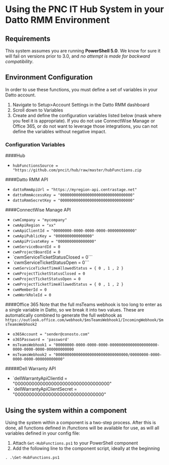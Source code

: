 # Using the PNC IT Hub System in your Datto RMM Environment
## Requirements
This system assumes you are running **PowerShell 5.0**. We know for sure it will fail on versions prior to 3.0, and *no attempt is made for backward compatibility*.

## Environment Configuration
In order to use these functions, you must define a set of variables in your Datto account. 

1. Navigate to Setup>Account Settings in the Datto RMM dashboard
2. Scroll down to Variables
3. Create and define the configuration variables listed below (mask where you feel it is appropriate). If you do not use ConnectWise Manage or Office 365, or do not want to leverage those integrations, you can not define the variables without negative impact.

### Configuration Variables
####Hub
* `hubFunctionsSource = "https://github.com/pncit/hub/raw/master/hubFunctions.zip`

####Datto RMM API
* `dattoRmmApiUrl = "https://myregion-api.centrastage.net"`
* `dattoRmmAccessKey = "00000000000000000000000000000000"`
* `dattoRmmSecretKey = "00000000000000000000000000000000"`

####ConnectWise Manage API
* `cwmCompany = "mycompany"`
* `cwmApiRegion = "xx"`
* `cwmApiClientId = "00000000-0000-0000-0000-000000000000"`
* `cwmApiPublicKey = "0000000000000000"`
* `cwmApiPrivateKey = "0000000000000000"`
* `cwmServiceBoardId = 0`
* `cwmProjectBoardId = 0`
* `cwmServiceTicketStatusClosed = 0```
* `cwmServiceTicketStatusOpen = 0```
* `cwmServiceTicketTimeAllowedStatus = { 0 , 1 , 2 }`
* `cwmProjectTicketStatusClosed = 0`
* `cwmProjectTicketStatusOpen = 0`
* `cwmProjectTicketTimeAllowedStatus = { 0 , 1 , 2 }`
* `cwmMemberId = 0`
* `cwmWorkRoleId = 0`

####Office 365
Note that the full msTeams webhook is too long to enter as a single variable in Datto, so we break it into two values. These are automatically combined to generate the full webhook as `https://outlook.office.com/webhook/$msTeamsWebhook1/IncomingWebhook/$msTeamsWebhook2`

* `o365Account = "sender@conosto.com"`
* `o365Password = 'password'`
* `msTeamsWebhook1 = "00000000-0000-0000-0000-000000000000000000000-0000-0000-0000-000000000000`
* `msTeamsWebhook2 = "00000000000000000000000000000000/00000000-0000-0000-0000-000000000000"`

#####Dell Warranty API
* `dellWarrantyApiClientId = "0000000000000000000000000000000000"
* `dellWarrantyApiClientSecret = "00000000000000000000000000000000"

## Using the system within a component
Using the system within a component is a two-step process. After this is done, all functions defined in /functions will be available for use, as will all variables defined in your config file:
1. Attach `Get-HubFunctions.ps1` to your PowerShell component
2. Add the following line to the component script, ideally at the beginning
```
. .\Get-HubFunctions.ps1
```